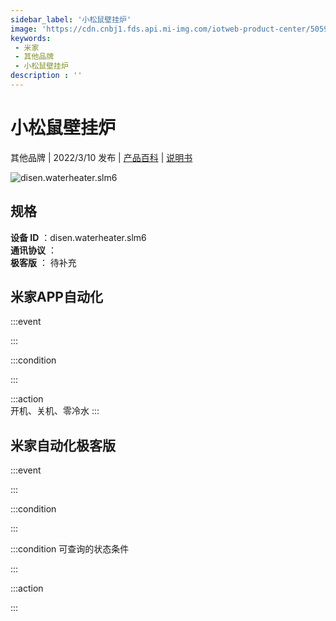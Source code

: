 ```yaml
---
sidebar_label: '小松鼠壁挂炉'
image: 'https://cdn.cnbj1.fds.api.mi-img.com/iotweb-product-center/50594d934d442cf9bffaaa735f3afbb6_1631509529322.png?GalaxyAccessKeyId=AKVGLQWBOVIRQ3XLEW&Expires=9223372036854775807&Signature=SwO9/ieUUjU+IjpvC+/AC4Jhe9c='
keywords: 
 - 米家
 - 其他品牌
 - 小松鼠壁挂炉
description : ''
---
```

# 小松鼠壁挂炉

其他品牌 | 2022/3/10 发布 | [产品百科](https://home.mi.com/webapp/content/baike/product/index.html?model=disen.waterheater.slm6/) | [说明书](https://home.mi.com/views/introduction.html?model=disen.waterheater.slm6&region=cn)

![disen.waterheater.slm6](https://cdn.cnbj1.fds.api.mi-img.com/iotweb-product-center/50594d934d442cf9bffaaa735f3afbb6_1631509529322.png?GalaxyAccessKeyId=AKVGLQWBOVIRQ3XLEW&Expires=9223372036854775807&Signature=SwO9/ieUUjU+IjpvC+/AC4Jhe9c=)

## 规格  
> 
**设备 ID** ：disen.waterheater.slm6  
**通讯协议** ：  
**极客版**  ： 待补充 


## 米家APP自动化  

:::event  

:::

:::condition  

:::

:::action   
开机、关机、零冷水
:::

## 米家自动化极客版  

:::event  

:::

:::condition  

:::

:::condition 可查询的状态条件  

:::

:::action  

:::

        

